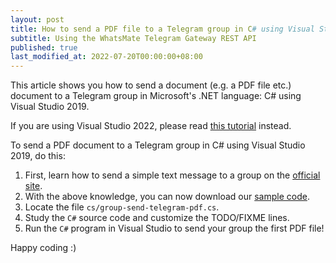 ```yaml
---
layout: post
title: How to send a PDF file to a Telegram group in C# using Visual Studio 2019
subtitle: Using the WhatsMate Telegram Gateway REST API
published: true
last_modified_at: 2022-07-20T00:00:00+08:00
---
```


This article shows you how to send a document (e.g. a PDF file etc.) document to a Telegram group in Microsoft's .NET language: C# using Visual Studio 2019.

If you are using Visual Studio 2022, please read [this tutorial](/2022-07-20-send-telegram-pdf-group-c-sharp-dot-net-vs2022/) instead.

To send a PDF document to a Telegram group in C# using Visual Studio 2019, do this:

1. First, learn how to send a simple text message to a group on the [official site](https://www.whatsmate.net/telegram-group-message-api.html). 
2. With the above knowledge, you can now download our [sample code](https://github.com/whatsmate/telegram-demos/archive/master.zip).
3. Locate the file `cs/group-send-telegram-pdf.cs`.  <script src="https://gist.github.com/whatsmate/a8f8f182e85ea30bd30a9ba7d82a91d1.js"></script>
4. Study the `C#` source code and customize the TODO/FIXME lines.
5. Run the `C#` program in Visual Studio to send your group the first PDF file!


Happy coding :) 


<br>
<script async src="//pagead2.googlesyndication.com/pagead/js/adsbygoogle.js"></script>
<ins class="adsbygoogle"
     style="display:inline-block;width:728px;height:90px"
     data-ad-client="ca-pub-7383487179928477"
     data-ad-slot="6959057004"></ins>
<script>
(adsbygoogle = window.adsbygoogle || []).push({});
</script>
<br>

